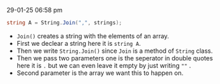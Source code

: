 29-01-25
06:58 pm

```C#
string A = String.Join(",", strings);
```

- `Join()` creates a string with the elements of an array.
- First we declear a string here it is `string A`.
- Then we write `String.Join()` since `Join` is a method of `String` class.
- Then we pass two parameters one is the seperator in double quotes here it is `.`  but we can even leave it empty by just writing `""` .
- Second parameter is the array we want this to happen on. 